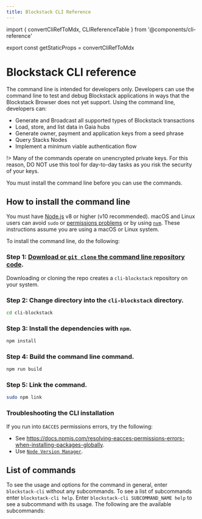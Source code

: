 ```yaml
---
title: Blockstack CLI Reference
---
```


import { convertCliRefToMdx, CLIReferenceTable } from '@components/cli-reference'

export const getStaticProps = convertCliRefToMdx

# Blockstack CLI reference


The command line is intended for developers only. Developers can use the command
line to test and debug Blockstack applications in ways that the Blockstack
Browser does not yet support. Using the command line, developers can:

- Generate and Broadcast all supported types of Blockstack transactions
- Load, store, and list data in Gaia hubs
- Generate owner, payment and application keys from a seed phrase
- Query Stacks Nodes
- Implement a minimum viable authentication flow

!> Many of the commands operate on unencrypted private keys. For this reason,
DO NOT use this tool for day-to-day tasks as you risk the security of your keys.

You must install the command line before you can use the commands.

## How to install the command line

You must have [Node.js](https://nodejs.org/en/download/) v8 or higher (v10 recommended). macOS and Linux users can avoid `sudo` or [permissions problems](https://docs.npmjs.com/resolving-eacces-permissions-errors-when-installing-packages-globally) or by using [`nvm`](https://github.com/nvm-sh/nvm). These instructions assume you are using a macOS or Linux system.

To install the command line, do the following:

### Step 1: [Download or `git clone` the command line repository code](https://github.com/blockstack/cli-blockstack).

Downloading or cloning the repo creates a `cli-blockstack` repository on your system.

### Step 2: Change directory into the `cli-blockstack` directory.

```bash
cd cli-blockstack
```

### Step 3: Install the dependencies with `npm`.

```bash
npm install
```

### Step 4: Build the command line command.

```bash
npm run build
```

### Step 5: Link the command.

```bash
sudo npm link
```

### Troubleshooting the CLI installation

If you run into `EACCES` permissions errors, try the following:

- See https://docs.npmjs.com/resolving-eacces-permissions-errors-when-installing-packages-globally.
- Use [`Node Version Manager`](https://github.com/nvm-sh/nvm).

## List of commands

To see the usage and options for the command in general, enter `blockstack-cli` without any subcommands. To see a list of subcommands enter `blockstack-cli help`. Enter `blockstack-cli SUBCOMMAND_NAME help` to see a subcommand with its usage. The following are the available subcommands:

<CLIReferenceTable reference={props.reference} />

